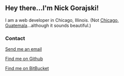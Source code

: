 ## Hey there...I'm Nick Gorajski!

I am a web developer in Chicago, Illinois.  (Not [Chicago, Guatemala](http://bit.ly/2kM3DJj)...although it sounds beautiful.)

### Contact

[Send me an email](mailto:nickgorajski@gmail.com)

[Find me on Github](https://github.com/gorajski)

[Find me on BitBucket](https://bitbucket.org/gorajski)
